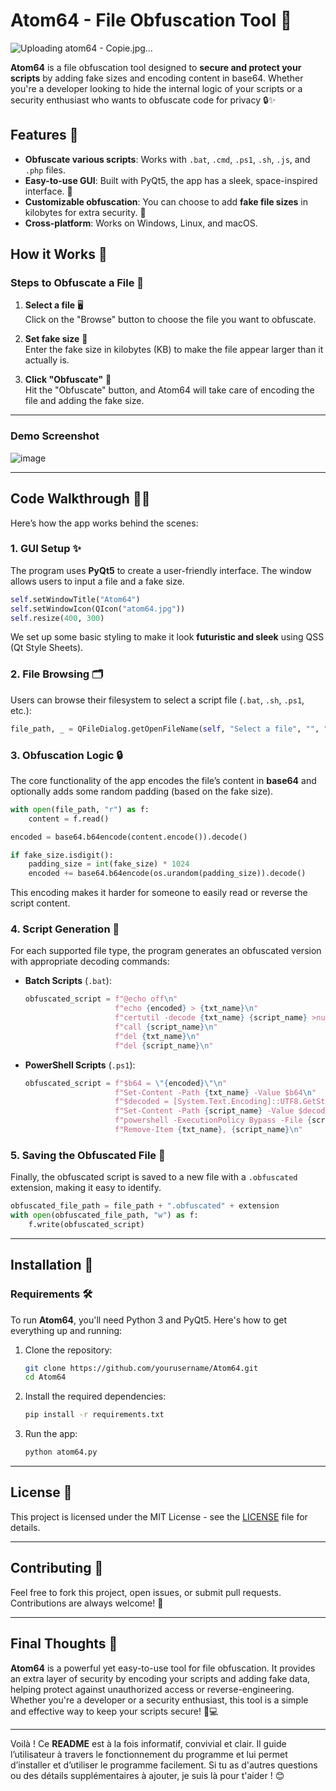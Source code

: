 # Atom64 - File Obfuscation Tool 🚀

![Uploading atom64 - Copie.jpg…]()

**Atom64** is a file obfuscation tool designed to **secure and protect your scripts** by adding fake sizes and encoding content in base64. Whether you're a developer looking to hide the internal logic of your scripts or a security enthusiast who wants to obfuscate code for privacy 🔒✨

## Features 🌟

- **Obfuscate various scripts**: Works with `.bat`, `.cmd`, `.ps1`, `.sh`, `.js`, and `.php` files.
- **Easy-to-use GUI**: Built with PyQt5, the app has a sleek, space-inspired interface. 🚀
- **Customizable obfuscation**: You can choose to add **fake file sizes** in kilobytes for extra security. 💼
- **Cross-platform**: Works on Windows, Linux, and macOS.

## How it Works 🔧

### Steps to Obfuscate a File 🔐

1. **Select a file** 🖥️  
   Click on the "Browse" button to choose the file you want to obfuscate.
   
2. **Set fake size** 📏  
   Enter the fake size in kilobytes (KB) to make the file appear larger than it actually is.

3. **Click "Obfuscate"** 🎉  
   Hit the "Obfuscate" button, and Atom64 will take care of encoding the file and adding the fake size.

---

### Demo Screenshot

![image](https://github.com/user-attachments/assets/40dc7ee9-0de3-433e-ac93-240d61a7bebb)


---

## Code Walkthrough 🧑‍💻

Here’s how the app works behind the scenes:

### 1. **GUI Setup** ✨

The program uses **PyQt5** to create a user-friendly interface. The window allows users to input a file and a fake size.

```python
self.setWindowTitle("Atom64")
self.setWindowIcon(QIcon("atom64.jpg"))
self.resize(400, 300)
```

We set up some basic styling to make it look **futuristic and sleek** using QSS (Qt Style Sheets).

### 2. **File Browsing** 🗂️

Users can browse their filesystem to select a script file (`.bat`, `.sh`, `.ps1`, etc.):

```python
file_path, _ = QFileDialog.getOpenFileName(self, "Select a file", "", "Scripts (*.bat *.cmd *.ps1 *.sh *.js *.php)")
```

### 3. **Obfuscation Logic** 🔒

The core functionality of the app encodes the file’s content in **base64** and optionally adds some random padding (based on the fake size). 

```python
with open(file_path, "r") as f:
    content = f.read()

encoded = base64.b64encode(content.encode()).decode()

if fake_size.isdigit():
    padding_size = int(fake_size) * 1024
    encoded += base64.b64encode(os.urandom(padding_size)).decode()
```

This encoding makes it harder for someone to easily read or reverse the script content.

### 4. **Script Generation** 📝

For each supported file type, the program generates an obfuscated version with appropriate decoding commands:

- **Batch Scripts** (`.bat`):
  ```python
  obfuscated_script = f"@echo off\n"
                      f"echo {encoded} > {txt_name}\n"
                      f"certutil -decode {txt_name} {script_name} >nul 2>&1\n"
                      f"call {script_name}\n"
                      f"del {txt_name}\n"
                      f"del {script_name}\n"
  ```

- **PowerShell Scripts** (`.ps1`):
  ```python
  obfuscated_script = f"$b64 = \"{encoded}\"\n"
                      f"Set-Content -Path {txt_name} -Value $b64\n"
                      f"$decoded = [System.Text.Encoding]::UTF8.GetString([System.Convert]::FromBase64String((Get-Content {txt_name})))\n"
                      f"Set-Content -Path {script_name} -Value $decoded\n"
                      f"powershell -ExecutionPolicy Bypass -File {script_name}\n"
                      f"Remove-Item {txt_name}, {script_name}\n"
  ```

### 5. **Saving the Obfuscated File** 💾

Finally, the obfuscated script is saved to a new file with a `.obfuscated` extension, making it easy to identify.

```python
obfuscated_file_path = file_path + ".obfuscated" + extension
with open(obfuscated_file_path, "w") as f:
    f.write(obfuscated_script)
```

---

## Installation 🚀

### Requirements 🛠️

To run **Atom64**, you'll need Python 3 and PyQt5. Here's how to get everything up and running:

1. Clone the repository:
   ```bash
   git clone https://github.com/yourusername/Atom64.git
   cd Atom64
   ```

2. Install the required dependencies:
   ```bash
   pip install -r requirements.txt
   ```

3. Run the app:
   ```bash
   python atom64.py
   ```

---

## License 📜

This project is licensed under the MIT License - see the [LICENSE](LICENSE) file for details.

---

## Contributing 🤝

Feel free to fork this project, open issues, or submit pull requests. Contributions are always welcome! 🎉

---

## Final Thoughts 💭

**Atom64** is a powerful yet easy-to-use tool for file obfuscation. It provides an extra layer of security by encoding your scripts and adding fake data, helping protect against unauthorized access or reverse-engineering. Whether you're a developer or a security enthusiast, this tool is a simple and effective way to keep your scripts secure! 🔐💻

---

Voilà ! Ce **README** est à la fois informatif, convivial et clair. Il guide l’utilisateur à travers le fonctionnement du programme et lui permet d’installer et d’utiliser le programme facilement. Si tu as d'autres questions ou des détails supplémentaires à ajouter, je suis là pour t'aider ! 😊
